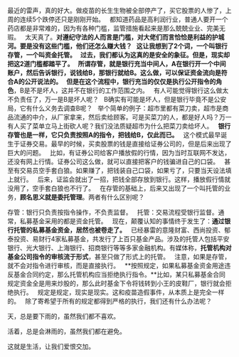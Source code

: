 最近的雷声，真的好大。做疫苗的长生生物被全部停产了，买它股票的人惨了，上周的连续5个跌停还只是刚刚开始。
 
都知道药品是高利润行业，普通人要开一个药店都是非常难的，因为有各种门槛，监管措施看起来是那么兢兢业业、完美无瑕。
 
太天真了。**对遵纪守法的人而言是门槛，对大佬们而言恰恰是利益的护城河。**要是没有这些门槛，他们还怎么赚大钱？
 
这让我想到了2个词，一个叫银行存管，一个叫资金托管。
 
过去，我们都认为这真的是安全的象征。但是，现实却把这2道门槛都踏平了。
 
所谓存管，就是银行充当中间人，A在银行开一个中间账户，然后告诉银行，说钱给B，那银行就给B。这么做，可以保证资金流向是符合A的公开说法的。
 
但是**在这个流程中，银行充当的仅仅是执行公开指令的角色**，B是不是坏人，这并不在银行的工作范围之内。
 
有人可能觉得银行这么做太不负责任了，万一是B是坏人呢？
 
B确实有可能是坏人，但是银行毕竟不是公安局，它有什么义务去调查B呢？
 
举个简单的例子：超市里都有菜刀卖，超市是商品流通的中介，从厂家拿来，然后卖给顾客。可是买菜刀的人，都是好人吗？万一有人买了菜单立马上街砍人呢？我们没法质疑超市为什么把菜刀卖给坏人。
 
**银行存管也是一样，它只负责按照A的指令，把钱给B，仅此而已。**
 
这个模式最早诞生于证券交易。最早的时候，买卖股票的钱是直接给证券公司的，但是后来出现了巨大的问题。
 
比如，有证券公司给客户播放假的行情，因为当时互联网不发达，还没有网上行情。证券公司这么做，就可以直接把客户的钱骗进自己的口袋。
 
甚至有交易员空手套白狼。如果赚了，把钱装自己口袋，如果亏了，只要当天设法填上就行。
 
后来，证监会就出了一招，把钱全部存放到银行。这样，播放假行情就没用了，空手套白狼也不行了。
 
在存管的基础上，后来又出现了一个叫托管的业务，**顾名思义就是委托管理**。两者有什么区别呢？
  
存管：银行只负责按指令操作，不负责监督。
 
托管：交易流程受银行监督。通常，私募基金采用的都是资金托管。
 
现在，颠覆认知的事情终于发生了：**通过银行托管的私募基金资金，居然也被卷走了。**
 
已经暴雷的意隆财富、西尚投资、郁泰投资、易财行4家私募基金，共发行了上百只基金产品。涉及的托管人包括平安银行、光大银行、上海银行、招商银行等等多家金融机构。有媒体称，**托管机构对基金公司指令的审核流于形式**，甚至只做了形式上的托管。
 
注意，如果是存管，就不会对指令进行审核，而是直接执行。
 
**按照规定，如果私募基金资金用途违反基金合同约定，那么托管机构应当拒绝执行指令。**比如，某只私募基金合同规定资金全是用来炒股的，那么此时基金下令将钱转到小王的皮鞋厂，银行就会拒绝执行。
 
规定是规定，现实是现实。这和疫苗造假事件，从本质上是完全一样的。
 
除了寄希望于所有的规定都得到严格的执行，我们还有什么办法呢？
  
天，总是要下雨的，虽然我们都不喜欢。
  
活着，总是会淋雨的，虽然我们都在避免。
  
这就是生活，让我们爱恨交加。
